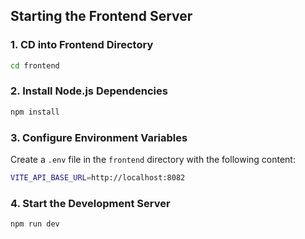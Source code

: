## Starting the Frontend Server

### 1. CD into Frontend Directory

```bash
cd frontend
```

### 2. Install Node.js Dependencies
```bash
npm install
```

### 3. Configure Environment Variables
Create a `.env` file in the `frontend` directory with the following content:

```bash
VITE_API_BASE_URL=http://localhost:8082
```

### 4. Start the Development Server

```bash
npm run dev
```







